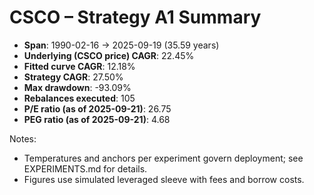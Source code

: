# CSCO – Strategy A1 Summary

- **Span**: 1990-02-16 → 2025-09-19 (35.59 years)
- **Underlying (CSCO price) CAGR**: 22.45%
- **Fitted curve CAGR**: 12.18%
- **Strategy CAGR**: 27.50%
- **Max drawdown**: -93.09%
- **Rebalances executed**: 105
- **P/E ratio (as of 2025-09-21)**: 26.75
- **PEG ratio (as of 2025-09-21)**: 4.68

Notes:

- Temperatures and anchors per experiment govern deployment; see EXPERIMENTS.md for details.
- Figures use simulated leveraged sleeve with fees and borrow costs.

